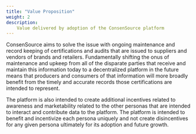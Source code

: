 ```yaml
---
title: "Value Proposition"
weight: 2
description: 
    Value delivered by adoption of the ConsenSource platform
---
```


ConsenSource aims to solve the issue with ongoing maintenance and record keeping of certifications  and audits that are issued to suppliers and vendors of brands and retailers.  Fundamentally shifting the onus of maintenance and upkeep from all of the disparate parties that receive and maintain this information today to a decentralized platform in the future means that producers and consumers of that information will more broadly benefit from the timely and accurate records those certifications are intended to represent.  

The platform is also intended to create additional incentives related to awareness and marketability related to the other personas that are intended to interact and contribute data to the platform.  The platform is intended to benefit and incentivize each persona uniquely and not create disincentives for any given persona ultimately for its adoption and future growth.   
